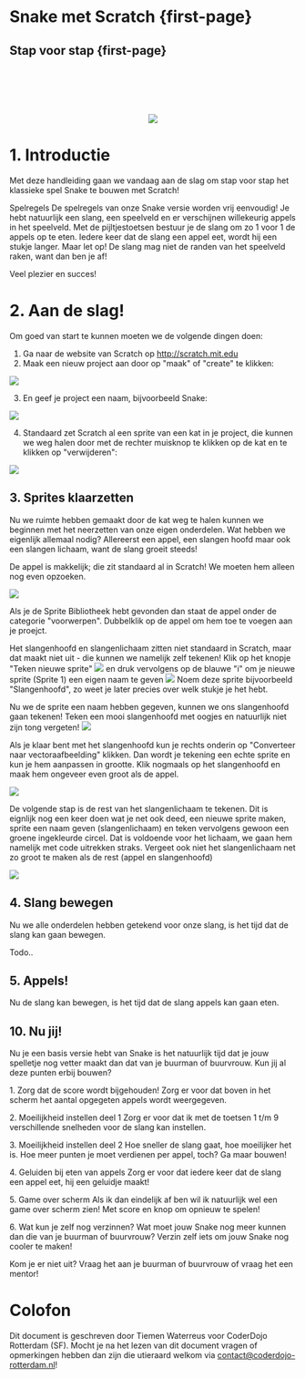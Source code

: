 # Snake met Scratch {first-page}
## Stap voor stap {first-page}

<br /><br /><br /><br />
<div style="text-align: center;">
  <img src="images/snake.png" />
</div>

<div class="pagebreak"></div>

# 1. Introductie
Met deze handleiding gaan we vandaag aan de slag om  stap voor stap het klassieke spel Snake te bouwen met Scratch!

<span class="bold">Spelregels</span>
De spelregels van onze Snake versie worden vrij eenvoudig! Je hebt natuurlijk een slang, een speelveld en er verschijnen willekeurig appels in het speelveld. Met de pijltjestoetsen bestuur je de slang om zo 1 voor 1 de appels op te eten. Iedere keer dat de slang een appel eet, wordt hij een stukje langer. Maar let op! De slang mag niet de randen van het speelveld raken, want dan ben je af!

Veel plezier en succes!

<div class="pagebreak"></div>

# 2. Aan de slag!
Om goed van start te kunnen moeten we de volgende dingen doen:
1. Ga naar de website van Scratch op <span class="green">http://scratch.mit.edu</span>
2. Maak een nieuw project aan door op "maak" of "create" te klikken:
<img src="images/maak.png">

3. En geef je project een naam, bijvoorbeeld Snake:
<img src="images/noem.png">

4. Standaard zet Scratch al een sprite van een kat in je project, die kunnen we weg halen door met de rechter muisknop te klikken op de kat en te klikken op "verwijderen":
<img src="images/weg-kat.png">

<div class="pagebreak"></div>

## 3. Sprites klaarzetten
Nu we ruimte hebben gemaakt door de kat weg te halen kunnen we beginnen met het neerzetten van onze eigen onderdelen. Wat hebben we eigenlijk allemaal nodig? Allereerst een appel, een slangen hoofd maar ook een slangen lichaam, want de slang groeit steeds!

De appel is makkelijk; die zit standaard al in Scratch! We moeten hem alleen nog even opzoeken.

<img src="images/sprite-uit-bibliotheek.png">

Als je de Sprite Bibliotheek hebt gevonden dan staat de appel onder de categorie "voorwerpen". Dubbelklik op de appel om hem toe te voegen aan je proejct.

Het slangenhoofd en slangenlichaam zitten niet standaard in Scratch, maar dat maakt niet uit - die kunnen we namelijk zelf tekenen! Klik op het knopje "Teken nieuwe sprite" <img src="images/teken-sprite.png"> en druk vervolgens op de blauwe "i" om je nieuwe sprite (Sprite 1) een eigen naam te geven
<img src="images/name-sprite.png">
Noem deze sprite bijvoorbeeld "Slangenhoofd", zo weet je later precies over welk stukje je het hebt.

Nu we de sprite een naam hebben gegeven, kunnen we ons slangenhoofd gaan tekenen! Teken een mooi slangenhoofd met oogjes en natuurlijk niet zijn tong vergeten!
<img src="images/slangenhoofd.png">

<div class="pagebreak"></div>

Als je klaar bent met het slangenhoofd kun je rechts onderin op "Converteer naar vectoraafbeelding" klikken. Dan wordt je tekening een echte sprite en kun je hem aanpassen in grootte. Klik nogmaals op het slangenhoofd en maak hem ongeveer even groot als de appel.

<img src="images/convert-to-vector.png">

De volgende stap is de rest van het slangenlichaam te tekenen. Dit is eignlijk nog een keer doen wat je net ook deed, een nieuwe sprite maken, sprite een naam geven (slangenlichaam) en teken vervolgens gewoon een groene ingekleurde circel. Dat is voldoende voor het lichaam, we gaan hem namelijk met code uitrekken straks. Vergeet ook niet het slangenlichaam net zo groot te maken als de rest (appel en slangenhoofd)

<img src="images/resizing-snake-body.png">

<div class="pagebreak"></div>

## 4. Slang bewegen
Nu we alle onderdelen hebben getekend voor onze slang, is het tijd dat de slang kan gaan bewegen.

Todo..

<div class="pagebreak"></div>

## 5. Appels!

Nu de slang kan bewegen, is het tijd dat de slang appels kan gaan eten.

<div class="pagebreak"></div>


## 10. Nu jij!
Nu je een basis versie hebt van Snake is het natuurlijk tijd dat je jouw spelletje nog vetter maakt dan dat van je buurman of buurvrouw. Kun jij al deze punten erbij bouwen?

<span class="bold">1. Zorg dat de score wordt bijgehouden!</span>
Zorg er voor dat boven in het scherm het aantal opgegeten appels wordt weergegeven.

<span class="bold">2. Moeilijkheid instellen deel 1</span>
Zorg er voor dat ik met de toetsen 1 t/m 9 verschillende snelheden voor de slang kan instellen.

<span class="bold">3. Moeilijkheid instellen deel 2</span>
Hoe sneller de slang gaat, hoe moeilijker het is. Hoe meer punten je moet verdienen per appel, toch? Ga maar bouwen!

<span class="bold">4. Geluiden bij eten van appels</span>
Zorg er voor dat iedere keer dat de slang een appel eet, hij een geluidje maakt!

<span class="bold">5. Game over scherm</span>
Als ik dan eindelijk af ben wil ik natuurlijk wel een game over scherm zien! Met score en knop om opnieuw te spelen!

<span class="bold">6. Wat kun je zelf nog verzinnen?</span>
Wat moet jouw Snake nog meer kunnen dan die van je buurman of buurvrouw? Verzin zelf iets om jouw Snake nog cooler te maken!

Kom je er niet uit? Vraag het aan je buurman of buurvrouw of vraag het een mentor!

<div class="pagebreak"></div>

# Colofon

Dit document is geschreven door Tiemen Waterreus voor CoderDojo Rotterdam (SF). Mocht je na het lezen van dit document vragen of opmerkingen hebben dan zijn die utieraard welkom via <span class="green">contact@coderdojo-rotterdam.nl</span>!
